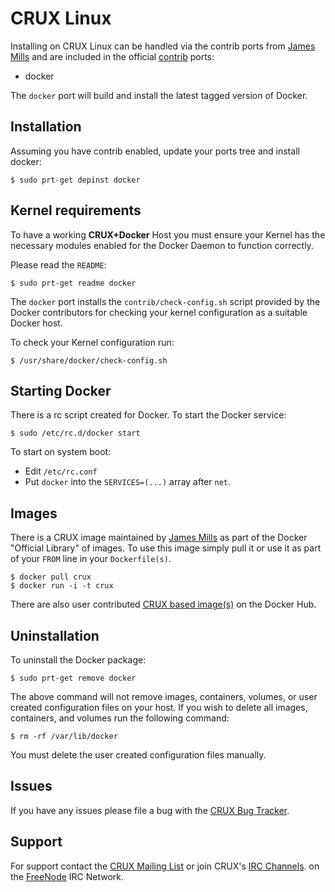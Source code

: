 <!--[metadata]>
+++
title = "Installation on CRUX Linux"
description = "Docker installation on CRUX Linux."
keywords = ["crux linux, virtualization, Docker, documentation,  installation"]
[menu.engine]
parent = "smn_linux"
+++
<![end-metadata]-->

# CRUX Linux

Installing on CRUX Linux can be handled via the contrib ports from
[James Mills](http://prologic.shortcircuit.net.au/) and are included in the
official [contrib](http://crux.nu/portdb/?a=repo&q=contrib) ports:

- docker

The `docker` port will build and install the latest tagged version of Docker.


## Installation

Assuming you have contrib enabled, update your ports tree and install docker:

    $ sudo prt-get depinst docker


## Kernel requirements

To have a working **CRUX+Docker** Host you must ensure your Kernel has
the necessary modules enabled for the Docker Daemon to function correctly.

Please read the `README`:

    $ sudo prt-get readme docker

The `docker` port installs the `contrib/check-config.sh` script
provided by the Docker contributors for checking your kernel
configuration as a suitable Docker host.

To check your Kernel configuration run:

    $ /usr/share/docker/check-config.sh

## Starting Docker

There is a rc script created for Docker. To start the Docker service:

    $ sudo /etc/rc.d/docker start

To start on system boot:

 - Edit `/etc/rc.conf`
 - Put `docker` into the `SERVICES=(...)` array after `net`.

## Images

There is a CRUX image maintained by [James Mills](http://prologic.shortcircuit.net.au/)
as part of the Docker "Official Library" of images. To use this image simply pull it
or use it as part of your `FROM` line in your `Dockerfile(s)`.

    $ docker pull crux
    $ docker run -i -t crux

There are also user contributed [CRUX based image(s)](https://registry.hub.docker.com/repos/crux/) on the Docker Hub.


## Uninstallation

To uninstall the Docker package:

    $ sudo prt-get remove docker

The above command will not remove images, containers, volumes, or user created
configuration files on your host. If you wish to delete all images, containers,
and volumes run the following command:

    $ rm -rf /var/lib/docker

You must delete the user created configuration files manually.

## Issues

If you have any issues please file a bug with the
[CRUX Bug Tracker](http://crux.nu/bugs/).

## Support

For support contact the [CRUX Mailing List](http://crux.nu/Main/MailingLists)
or join CRUX's [IRC Channels](http://crux.nu/Main/IrcChannels). on the
[FreeNode](http://freenode.net/) IRC Network.
